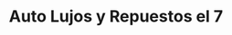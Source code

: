 ---
title: "Auto Lujos y Repuestos el 7"
url: /bogota-d-c/auto-lujos-y-repuestos-el-7/
shop: piezas de automóviles
---